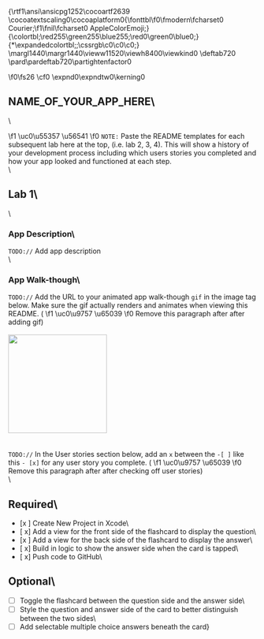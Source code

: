 {\rtf1\ansi\ansicpg1252\cocoartf2639
\cocoatextscaling0\cocoaplatform0{\fonttbl\f0\fmodern\fcharset0 Courier;\f1\fnil\fcharset0 AppleColorEmoji;}
{\colortbl;\red255\green255\blue255;\red0\green0\blue0;}
{\*\expandedcolortbl;;\cssrgb\c0\c0\c0;}
\margl1440\margr1440\vieww11520\viewh8400\viewkind0
\deftab720
\pard\pardeftab720\partightenfactor0

\f0\fs26 \cf0 \expnd0\expndtw0\kerning0
## NAME_OF_YOUR_APP_HERE\
\

\f1 \uc0\u55357 \u56541 
\f0  `NOTE:` Paste the README templates for each subsequent lab here at the top, (i.e. lab 2, 3, 4). This will show a history of your development process including which users stories you completed and how your app looked and functioned at each step.\
\
## Lab 1\
\
### App Description\
`TODO://` Add app description\
\
### App Walk-though\
`TODO://` Add the URL to your animated app walk-though `gif` in the image tag below. Make sure the gif actually renders and animates when viewing this README. (
\f1 \uc0\u9757 \u65039 
\f0  Remove this paragraph after after adding gif)\
\
<img src="http://g.recordit.co/GTm9orB1Tj.gif" width=200><br>\
\
`TODO://` In the User stories section below, add an `x` between the `-[ ]` like this `- [x]` for any user story you complete. (
\f1 \uc0\u9757 \u65039 
\f0  Remove this paragraph after after checking off user stories)\
\
## Required\
- [x ] Create New Project in Xcode\
- [ x] Add a view for the front side of the flashcard to display the question\
- [x ] Add a view for the back side of the flashcard to display the answer\
- [ x] Build in logic to show the answer side when the card is tapped\
- [ x] Push code to GitHub\
## Optional\
- [ ] Toggle the flashcard between the question side and the answer side\
- [ ] Style the question and answer side of the card to better distinguish between the two sides\
- [ ] Add selectable multiple choice answers beneath the card}